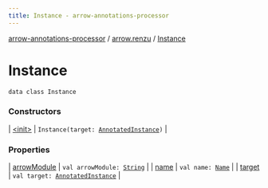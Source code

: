 ```yaml
---
title: Instance - arrow-annotations-processor
---
```


[arrow-annotations-processor](../../index.html) / [arrow.renzu](../index.html) / [Instance](./index.html)

# Instance

`data class Instance`

### Constructors

| [&lt;init&gt;](-init-.html) | `Instance(target: `[`AnnotatedInstance`](../../arrow.instances/-annotated-instance/index.html)`)` |

### Properties

| [arrowModule](arrow-module.html) | `val arrowModule: `[`String`](https://kotlinlang.org/api/latest/jvm/stdlib/kotlin/-string/index.html) |
| [name](name.html) | `val name: `[`Name`](http://docs.oracle.com/javase/6/docs/api/javax/lang/model/element/Name.html) |
| [target](target.html) | `val target: `[`AnnotatedInstance`](../../arrow.instances/-annotated-instance/index.html) |


